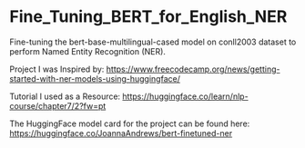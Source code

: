# Fine_Tuning_BERT_for_English_NER
Fine-tuning the bert-base-multilingual-cased model on conll2003 dataset to perform Named Entity Recognition (NER).

Project I was Inspired by: https://www.freecodecamp.org/news/getting-started-with-ner-models-using-huggingface/

Tutorial I used as a Resource: https://huggingface.co/learn/nlp-course/chapter7/2?fw=pt

The HuggingFace model card for the project can be found here: https://huggingface.co/JoannaAndrews/bert-finetuned-ner

